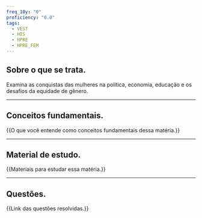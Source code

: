 ```yaml
---
freq_10y: "0"
proficiency: "0.0"
tags:
  - VEST
  - HIS
  - HPRE
  - HPRE_FEM
---
```

## Sobre o que se trata.

Examina as conquistas das mulheres na política, economia, educação e os desafios da equidade de gênero.

--- 
## Conceitos fundamentais.

{{O que você entende como conceitos fundamentais dessa matéria.}}

---
## Material de estudo.

{{Materiais para estudar essa matéria.}}

--- 
## Questões.

{{Link das questões resolvidas.}}